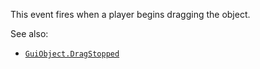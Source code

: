 This event fires when a player begins dragging the object.

See also:

- [`GuiObject.DragStopped`](https://create.roblox.com/docs/reference/engine/classes/GuiObject#DragStopped)